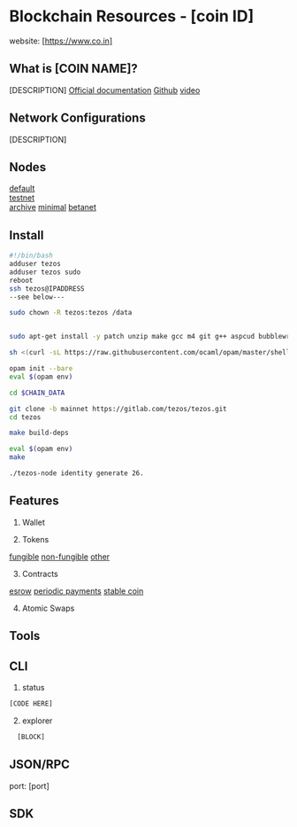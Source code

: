 Blockchain Resources - [coin ID]
================================

website: [https://www.co.in]

What is [COIN NAME]?
--------------------

[DESCRIPTION]
[Official documentation]()
[Github]()
[video]()

Network Configurations
----------------------
[DESCRIPTION]

Nodes
-----
[default](configs/default.toml)  
[testnet](configs/testnet.toml)  
[archive](configs/archive.toml)
[minimal](configs/minimal.toml)
[betanet](configs/betanet.toml)

Install
-------

```bash
#!/bin/bash
adduser tezos
adduser tezos sudo
reboot
ssh tezos@IPADDRESS
--see below---

sudo chown -R tezos:tezos /data


sudo apt-get install -y patch unzip make gcc m4 git g++ aspcud bubblewrap curl bzip2 rsync libev-dev libgmp-dev pkg-config libhidapi-dev

sh <(curl -sL https://raw.githubusercontent.com/ocaml/opam/master/shell/install.sh)

opam init --bare
eval $(opam env)

cd $CHAIN_DATA

git clone -b mainnet https://gitlab.com/tezos/tezos.git
cd tezos

make build-deps

eval $(opam env)
make

./tezos-node identity generate 26.

```

Features
--------

1. Wallet

2. Tokens

[fungible](features/fungible.json)
[non-fungible](features/non-fungible.json)
[other]()

3. Contracts

[esrow](features/escrow.sld)
[periodic payments](features/periodic_payments.sld)
[stable coin](features/stable_coin.sld)

4. Atomic Swaps


Tools
-----

CLI
---

1. status  

```bash
[CODE HERE]
```

2. explorer
```python
  [BLOCK]
```


JSON/RPC
--------
port: [port]


SDK
---



